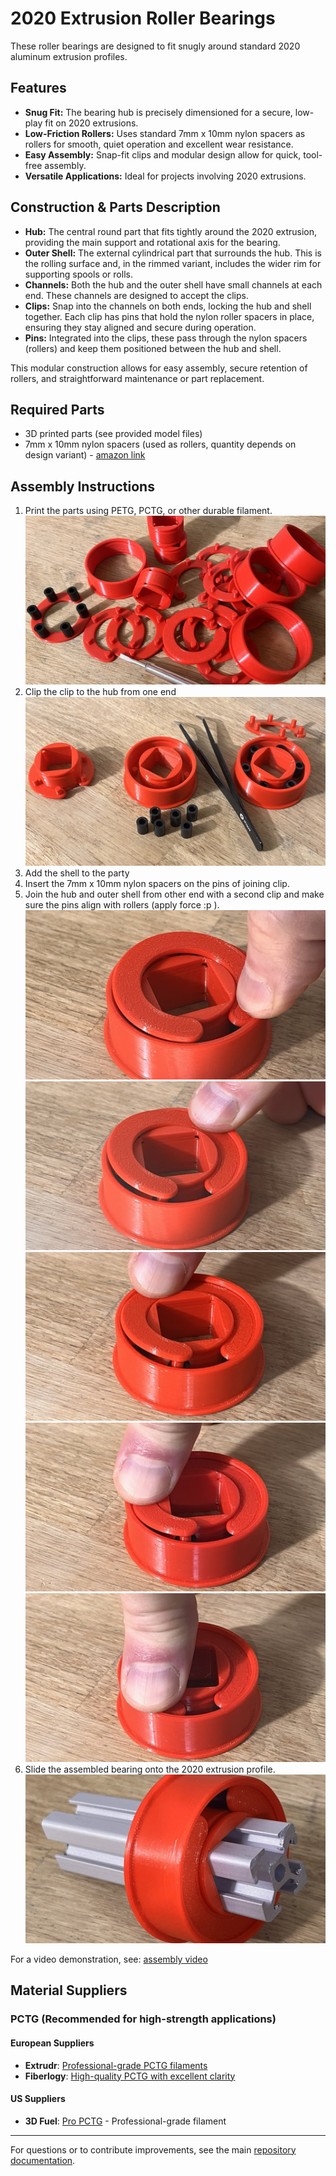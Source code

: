 # 2020 Extrusion Roller Bearings

These roller bearings are designed to fit snugly around standard 2020 aluminum extrusion profiles.

## Features

- **Snug Fit:** The bearing hub is precisely dimensioned for a secure, low-play fit on 2020 extrusions.
- **Low-Friction Rollers:** Uses standard 7mm x 10mm nylon spacers as rollers for smooth, quiet operation and excellent wear resistance.
- **Easy Assembly:** Snap-fit clips and modular design allow for quick, tool-free assembly.
- **Versatile Applications:** Ideal for projects involving 2020 extrusions.

## Construction & Parts Description

- **Hub:** The central round part that fits tightly around the 2020 extrusion, providing the main support and rotational axis for the bearing.
- **Outer Shell:** The external cylindrical part that surrounds the hub. This is the rolling surface and, in the rimmed variant, includes the wider rim for supporting spools or rolls.
- **Channels:** Both the hub and the outer shell have small channels at each end. These channels are designed to accept the clips.
- **Clips:** Snap into the channels on both ends, locking the hub and shell together. Each clip has pins that hold the nylon roller spacers in place, ensuring they stay aligned and secure during operation.
- **Pins:** Integrated into the clips, these pass through the nylon spacers (rollers) and keep them positioned between the hub and shell.

This modular construction allows for easy assembly, secure retention of rollers, and straightforward maintenance or part replacement.

## Required Parts

- 3D printed parts (see provided model files)
- 7mm x 10mm nylon spacers (used as rollers, quantity depends on design variant) - [amazon link](https://www.amazon.de/-/en/gp/product/B092DH57NP)

## Assembly Instructions

1. Print the parts using PETG, PCTG, or other durable filament.  
   ![Step 1](../../../images/2020_roller_bearing/assembly%201.jpg)
2. Clip the clip to the hub from one end  
   ![Step 4](../../../images/2020_roller_bearing/assembly%202-3-4.jpg)
3. Add the shell to the party  
4. Insert the 7mm x 10mm nylon spacers on the pins of joining clip.  
5. Join the hub and outer shell from other end with a second clip and make sure the pins align with rollers (apply force :p ).  
   ![Step 5-1](../../../images/2020_roller_bearing/assembly%205-1.jpg)
   ![Step 5-2](../../../images/2020_roller_bearing/assembly%205-2.jpg)
   ![Step 5-3](../../../images/2020_roller_bearing/assembly%205-3.jpg)
   ![Step 5-4](../../../images/2020_roller_bearing/assembly%205-4.jpg)
   ![Step 5-5](../../../images/2020_roller_bearing/assembly%205-5.jpg)
6. Slide the assembled bearing onto the 2020 extrusion profile.  
   ![Step 6](../../../images/2020_roller_bearing/assembly%206.jpg)

For a video demonstration, see: [assembly video](../../../images/2020_roller_bearing/IMG_5568.mp4)

## Material Suppliers

### PCTG (Recommended for high-strength applications)

#### European Suppliers

- **Extrudr**: [Professional-grade PCTG filaments](https://www.extrudr.com/en/inlt/products/pctg/)
- **Fiberlogy**: [High-quality PCTG with excellent clarity](https://fiberlogy.com/en/fiberlogy-filaments/pctg-filament/)

#### US Suppliers

- **3D Fuel**: [Pro PCTG](https://www.3dfuel.com/collections/petg-3d-printer-filament/products/pro-pctg-3d-printer-filament) - Professional-grade filament

---

For questions or to contribute improvements, see the main [repository documentation](https://github.com/michelek/ikea-skadis-adapters).
